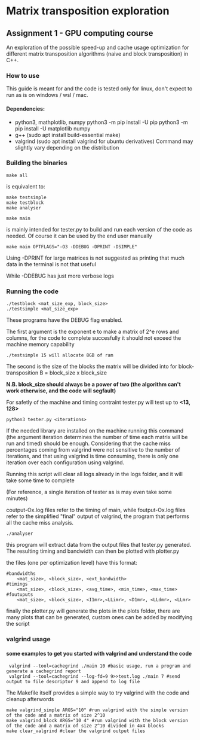 # Matrix transposition exploration
## Assignment 1 - GPU computing course 

An exploration of the possible speed-up and cache usage optimization for different matrix transposition algorithms (naive and block transposition) in C++.

### How to use
This guide is meant for and the code is tested only for linux, 
don't expect to run as is on windows / wsl / mac.
#### Dependencies:
- python3, mathplotlib, numpy
    python3 -m pip install -U pip
    python3 -m pip install -U matplotlib numpy
- g++ (sudo apt install build-essential make)
- valgrind (sudo apt install valgrind for ubuntu derivatives)
Command may slightly vary depending on the distribution
### Building the binaries

```
make all
```
is equivalent to:

```
make testsimple
make testblock
make analyser
```

```
make main
```
is mainly intended for tester.py to build and run each version of the code as needed.
Of course it can be used by the end user manually
```
make main OPTFLAGS="-O3 -DDEBUG -DPRINT -DSIMPLE"
```
Using -DPRINT for large matrices is not suggested as printing that much data in the terminal is not that useful

While -DDEBUG has just more verbose logs 

### Running the code
```shell
./testblock <mat_size_exp, block_size>
./testsimple <mat_size_exp>
```
These programs have the DEBUG flag enabled.

The first argument is the exponent e to make a matrix of 2^e rows and columns, 
for the code to complete succesfully it should not exceed the machine memory capability

```
./testsimple 15 will allocate 8GB of ram
```

The second is the size of the blocks the matrix will be divided into for block-transposition
B = block_size x block_size

**N.B. block_size should always be a power of two (the algorithm can't work otherwise, and the code will segfault)**

For safetly of the machine and timing contraint tester.py will test up to **<13, 128>**

```
python3 tester.py <iterations>
```
If the needed library are installed on the machine running this command (the argument iteration determines the number of time each matrix will be run and timed) should be enough.
Considering that the cache miss percentages coming from valgrind were not sensitive to the number of iterations, and that using valgrind is time consuming, there is only one iteration over each configuration using valgrind.

Running this script will clear all logs already in the logs folder, and it will take some time to complete

(For reference, a single iteration of tester as is may even take some minutes)

coutput-Ox.log files refer to the timing of main,
while foutput-Ox.log files refer to the simplified "final" output of valgrind, the program that performs all the cache miss analysis. 


```
./analyser
```
this program will extract data from the output files that tester.py generated.
The resulting timing and bandwidth can then be plotted with plotter.py

the files (one per optimization level) have this format:
```shell
#bandwidths
    <mat_size>, <block_size>, <ext_bandwidth>
#timings
    <mat_size>, <block_size>, <avg_time>, <min_time>, <max_time>
#foutuputs
    <mat_size>, <block_size>, <I1mr>,<LLimr>, <D1mr>, <LLdmr>, <LLmr>

```

finally the plotter.py will generate the plots in the plots folder,
there are many plots that can be generated, custom ones can be added by modifying the script


### valgrind usage

#### some examples to get you started with valgrind and understand the code
```shell
 valgrind --tool=cachegrind ./main 10 #basic usage, run a program and generate a cachegrind report
 valgrind --tool=cachegrind --log-fd=9 9>>test.log ./main 7 #send output to file descriptor 9 and append to log file
```

The Makefile itself provides a simple way to try valgrind with the code and cleanup afterwords
```shell
make valgrind_simple ARGS="10" #run valgrind with the simple version of the code and a matrix of size 2^10
make valgrind_block ARGS="10 4" #run valgrind with the block version of the code and a matrix of size 2^10 divided in 4x4 blocks
make clear_valgrind #clear the valgrind output files
``` 